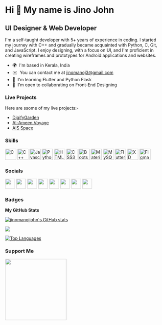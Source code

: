 Hi 👋 My name is Jino John
==========================

UI Designer & Web Developer
---------------------------

I'm a self-taught developer with 5+ years of experience in coding. I started my journey with C++ and gradually became acquainted with Python, C, Git, and JavaScript. I enjoy designing, with a focus on UI, and I'm proficient in creating wireframes and prototypes for Android applications and websites.

* 🌍  I'm based in Kerala, India
* ✉️  You can contact me at [jinomanoj3@gmail.com](mailto:jinomanoj3@gmail.com)
* 🧠  I'm learning Flutter and Python Flask
* 🤝  I'm open to collaborating on Front-End Designing


### Live Projects

Here are ssome of my live projects:-
* [DigifyGarden](https://www.digifygarden.com/)
* [Al-Ameen Voyage](https://www.alameenvoyage.com/)
* [AIS Space](https://www.aisspace.com/)

### Skills

<p align="left">
<a href="https://docs.microsoft.com/en-us/cpp/?view=msvc-170" target="_blank" rel="noreferrer"><img src="https://raw.githubusercontent.com/danielcranney/readme-generator/main/public/icons/skills/c-colored.svg" width="36" height="36" alt="C" /></a>
<a href="https://docs.microsoft.com/en-us/cpp/?view=msvc-170" target="_blank" rel="noreferrer"><img src="https://raw.githubusercontent.com/danielcranney/readme-generator/main/public/icons/skills/cplusplus-colored.svg" width="36" height="36" alt="C++" /></a>
<a href="https://developer.mozilla.org/en-US/docs/Web/JavaScript" target="_blank" rel="noreferrer"><img src="https://raw.githubusercontent.com/danielcranney/readme-generator/main/public/icons/skills/javascript-colored.svg" width="36" height="36" alt="Javascript" /></a>
<a href="https://www.python.org/" target="_blank" rel="noreferrer"><img src="https://raw.githubusercontent.com/danielcranney/readme-generator/main/public/icons/skills/python-colored.svg" width="36" height="36" alt="Python" /></a>
<a href="https://developer.mozilla.org/en-US/docs/Glossary/HTML5" target="_blank" rel="noreferrer"><img src="https://raw.githubusercontent.com/danielcranney/readme-generator/main/public/icons/skills/html5-colored.svg" width="36" height="36" alt="HTML5" /></a>
<a href="https://www.w3.org/TR/CSS/#css" target="_blank" rel="noreferrer"><img src="https://raw.githubusercontent.com/danielcranney/readme-generator/main/public/icons/skills/css3-colored.svg" width="36" height="36" alt="CSS3" /></a>
<a href="https://getbootstrap.com/" target="_blank" rel="noreferrer"><img src="https://raw.githubusercontent.com/danielcranney/readme-generator/main/public/icons/skills/bootstrap-colored.svg" width="36" height="36" alt="Bootstrap" /></a>
<a href="https://mui.com/" target="_blank" rel="noreferrer"><img src="https://raw.githubusercontent.com/danielcranney/readme-generator/main/public/icons/skills/materialui-colored.svg" width="36" height="36" alt="Material UI" /></a>
<a href="https://www.mysql.com/" target="_blank" rel="noreferrer"><img src="https://raw.githubusercontent.com/danielcranney/readme-generator/main/public/icons/skills/mysql-colored.svg" width="36" height="36" alt="MySQL" /></a>
<a href="https://flutter.dev/" target="_blank" rel="noreferrer"><img src="https://raw.githubusercontent.com/danielcranney/readme-generator/main/public/icons/skills/flutter-colored.svg" width="36" height="36" alt="Flutter" /></a>
<a href="https://www.adobe.com/uk/products/xd.html" target="_blank" rel="noreferrer"><img src="https://raw.githubusercontent.com/danielcranney/readme-generator/main/public/icons/skills/xd-colored.svg" width="36" height="36" alt="XD" /></a>
<a href="https://www.figma.com/" target="_blank" rel="noreferrer"><img src="https://raw.githubusercontent.com/danielcranney/readme-generator/main/public/icons/skills/figma-colored.svg" width="36" height="36" alt="Figma" /></a>
</p>


### Socials

<p align="left"> <a href="https://www.codepen.io/jinomanojjohn" target="_blank" rel="noreferrer">
  <img style="background-color⚪" src="https://raw.githubusercontent.com/danielcranney/readme-generator/main/public/icons/socials/codepen.svg" width="32" height="32" /></a> 
  <a href="https://www.dev.to/jinomanojjohn" target="_blank" rel="noreferrer">
    <img src="https://raw.githubusercontent.com/danielcranney/readme-generator/main/public/icons/socials/devdotto.svg" width="32" height="32" /></a> 
  <a href="https://discord.com/users/VisonDelta#5046" target="_blank" rel="noreferrer">
    <img src="https://raw.githubusercontent.com/danielcranney/readme-generator/main/public/icons/socials/discord.svg" width="32" height="32" /></a> 
  <a href="https://www.github.com/jinomanojjohn" target="_blank" rel="noreferrer">
    <img src="https://raw.githubusercontent.com/danielcranney/readme-generator/main/public/icons/socials/github.svg" width="32" height="32" /></a> 
  <a href="http://www.instagram.com/the.jino" target="_blank" rel="noreferrer">
    <img src="https://raw.githubusercontent.com/danielcranney/readme-generator/main/public/icons/socials/instagram.svg" width="32" height="32" /></a> 
  <a href="https://www.linkedin.com/in/jino-john-433aa9201" target="_blank" rel="noreferrer">
    <img src="https://raw.githubusercontent.com/danielcranney/readme-generator/main/public/icons/socials/linkedin.svg" width="32" height="32" /></a> 
  <a href="https://www.stackoverflow.com/users/19068455/jino-john" target="_blank" rel="noreferrer">
    <img src="https://raw.githubusercontent.com/danielcranney/readme-generator/main/public/icons/socials/stackoverflow.svg" width="32" height="32" /></a> 
  <a href="https://www.twitter.com/_VisionDelta" target="_blank" rel="noreferrer">
    <img src="https://raw.githubusercontent.com/danielcranney/readme-generator/main/public/icons/socials/twitter.svg" width="32" height="32" /></a>
</p>

### Badges

<b>My GitHub Stats</b>

<a href="http://www.github.com/jinomanojjohn"><img src="https://github-readme-stats.vercel.app/api?username=jinomanojjohn&show_icons=true&hide=&count_private=true&title_color=0891b2&text_color=ffffff&icon_color=0891b2&bg_color=1c1917&hide_border=true&show_icons=true" alt="jinomanojjohn's GitHub stats" /></a>

<a href="http://www.github.com/jinomanojjohn"><img src="https://github-readme-streak-stats.herokuapp.com/?user=jinomanojjohn&stroke=ffffff&background=1c1917&ring=0891b2&fire=0891b2&currStreakNum=ffffff&currStreakLabel=0891b2&sideNums=ffffff&sideLabels=ffffff&dates=ffffff&hide_border=true" /></a>

<a href="https://github.com/jinomanojjohn" align="left"><img src="https://github-readme-stats.vercel.app/api/top-langs/?username=jinomanojjohn&langs_count=10&title_color=0891b2&text_color=ffffff&icon_color=0891b2&bg_color=1c1917&hide_border=true&locale=en&custom_title=Top%20%Languages" alt="Top Languages" /></a>

### Support Me

<a href="https://www.buymeacoffee.com/jino"><img src="https://cdn.buymeacoffee.com/buttons/v2/default-yellow.png" width="200" /></a>
